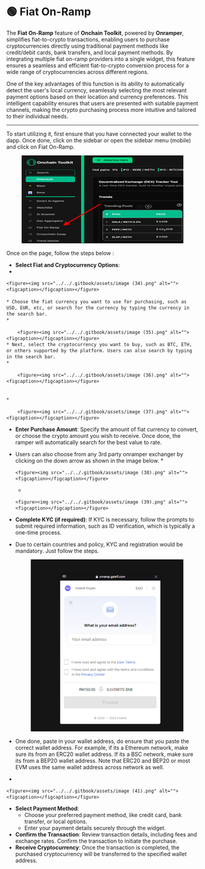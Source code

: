 # 🟢 Fiat On-Ramp

The **Fiat On-Ramp** feature of **Onchain Toolkit**, powered by **Onramper**, simplifies fiat-to-crypto transactions, enabling users to purchase cryptocurrencies directly using traditional payment methods like credit/debit cards, bank transfers, and local payment methods. By integrating multiple fiat on-ramp providers into a single widget, this feature ensures a seamless and efficient fiat-to-crypto conversion process for a wide range of cryptocurrencies across different regions.

One of the key advantages of this function is its ability to automatically detect the user's local currency, seamlessly selecting the most relevant payment options based on their location and currency preferences. This intelligent capability ensures that users are presented with suitable payment channels, making the crypto purchasing process more intuitive and tailored to their individual needs.

***

To start utilizing it, first ensure that you have connected your wallet to the dapp. Once done, click on the sidebar or open the sidebar menu (mobile) and click on Fiat On-Ramp.

<figure><img src="../../.gitbook/assets/resized.png" alt=""><figcaption></figcaption></figure>

Once on the page, follow the steps below :

* **Select Fiat and Cryptocurrency Options**:
*

    <figure><img src="../../.gitbook/assets/image (34).png" alt=""><figcaption></figcaption></figure>

    * Choose the fiat currency you want to use for purchasing, such as USD, EUR, etc, or search for the currency by typing the currency in the search bar.
    *

        <figure><img src="../../.gitbook/assets/image (35).png" alt=""><figcaption></figcaption></figure>
    * Next, select the cryptocurrency you want to buy, such as BTC, ETH, or others supported by the platform. Users can also search by typing in the search bar.
    *

        <figure><img src="../../.gitbook/assets/image (36).png" alt=""><figcaption></figcaption></figure>


    *

        <figure><img src="../../.gitbook/assets/image (37).png" alt=""><figcaption></figcaption></figure>


* **Enter Purchase Amount**: Specify the amount of fiat currency to convert, or choose the crypto amount you wish to receive. Once done, the ramper will automatically search for the best value to rate.
* Users can also choose from any 3rd party onramper exchanger by clicking on the down arrow as shown in the image below.
  *

      <figure><img src="../../.gitbook/assets/image (38).png" alt=""><figcaption></figcaption></figure>


  *

      <figure><img src="../../.gitbook/assets/image (39).png" alt=""><figcaption></figcaption></figure>



* **Complete KYC (if required)**: If KYC is necessary, follow the prompts to submit required information, such as ID verification, which is typically a one-time process.
*   Due to certain countries and policy, KYC and registration would be mandatory. Just follow the steps.

    <figure><img src="../../.gitbook/assets/image (40).png" alt=""><figcaption></figcaption></figure>


* One done, paste in your wallet address, do ensure that you paste the correct wallet address. For example, if its a Ethereum network, make sure its from an ERC20 wallet address. If its a BSC network, make sure its from a BEP20 wallet address. Note that ERC20 and BEP20 or most EVM uses the same wallet address across network as well.
*

    <figure><img src="../../.gitbook/assets/image (41).png" alt=""><figcaption></figcaption></figure>


* **Select Payment Method**:
  * Choose your preferred payment method, like credit card, bank transfer, or local options.
  * Enter your payment details securely through the widget.
* **Confirm the Transaction**: Review transaction details, including fees and exchange rates. Confirm the transaction to initiate the purchase.
* **Receive Cryptocurrency**: Once the transaction is completed, the purchased cryptocurrency will be transferred to the specified wallet address.
